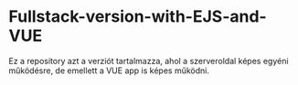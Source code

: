 # Fullstack-version-with-EJS-and-VUE
Ez a repository azt a verziót tartalmazza, ahol a szerveroldal képes egyéni működésre, de emellett a VUE app is képes működni.
